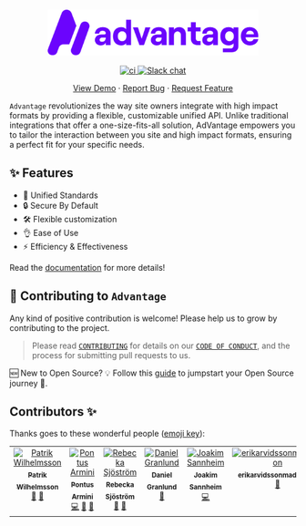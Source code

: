 <br>

<p align="center" style="margin-bottom: 15px;">
    <picture>
      <img src="./www/public/logo/advantage-logo.svg" height="80">
  </picture>
</p>

<p align="center">
  <a href="https://github.com/get-advantage/advantage/actions/workflows/www.yml">
    <img src="https://github.com/get-advantage/advantage/actions/workflows/www.yml/badge.svg" alt="ci" />
  </a>
  <a href="https://join.slack.com/t/get-advantage/shared_invite/zt-2gy6c4z4m-4~pIuwRfe8eqPM5H7iV9MQ">
    <img src="https://img.shields.io/badge/chat-slack-blue?style=flat&logo=slack" alt="Slack chat">
  </a>
</p>
<p align="center">
    <a href="https://stackblitz.com/github/get-advantage/advantage/tree/main?file=playground%2Fgpt%2Findex.html" target="blank">View Demo</a>
    ·
    <a href="https://github.com/get-advantage/advantage/issues/new/choose">Report Bug</a>
    ·
    <a href="https://github.com/get-advantage/advantage/issues/new/choose">Request Feature</a>
</p>

`Advantage` revolutionizes the way site owners integrate with high impact formats by providing a flexible, customizable unified API. Unlike traditional integrations that offer a one-size-fits-all solution, AdVantage empowers you to tailor the interaction between you site and high impact formats, ensuring a perfect fit for your specific needs.

## ✨ Features

-   📐 Unified Standards
-   🔒 Secure By Default
-   🛠 Flexible customization
-   👌 Ease of Use
-   ⚡️ Efficiency & Effectiveness

Read the [documentation](https://get-advantage.org) for more details!

## 🤝 Contributing to `Advantage`

Any kind of positive contribution is welcome! Please help us to grow by contributing to the project.

> Please read [`CONTRIBUTING`](CONTRIBUTING.md) for details on our [`CODE OF CONDUCT`](CODE_OF_CONDUCT.md), and the process for submitting pull requests to us.

🆕 New to Open Source? 💡 Follow this [guide](https://opensource.guide/how-to-contribute/) to jumpstart your Open Source journey 🚀.

## Contributors ✨

Thanks goes to these wonderful people ([emoji key](https://allcontributors.org/docs/en/emoji-key)):

<!-- ALL-CONTRIBUTORS-LIST:START - Do not remove or modify this section -->
<!-- prettier-ignore-start -->
<!-- markdownlint-disable -->
<table>
  <tbody>
    <tr>
      <td align="center" valign="top" width="14.28%"><a href="https://github.com/pattan"><img src="https://avatars.githubusercontent.com/u/1073964?v=4?s=100" width="100px;" alt="Patrik Wilhelmsson"/><br /><sub><b>Patrik Wilhelmsson</b></sub></a><br /><a href="#doc-pattan" title="Documentation">📖</a> <a href="#ideas-pattan" title="Ideas, Planning, & Feedback">🤔</a></td>
      <td align="center" valign="top" width="14.28%"><a href="https://github.com/pontusarmini"><img src="https://avatars.githubusercontent.com/u/4329077?v=4?s=100" width="100px;" alt="Pontus Armini"/><br /><sub><b>Pontus Armini</b></sub></a><br /><a href="#code-pontusarmini" title="Code">💻</a> <a href="#doc-pontusarmini" title="Documentation">📖</a> <a href="#ideas-pontusarmini" title="Ideas, Planning, & Feedback">🤔</a></td>
      <td align="center" valign="top" width="14.28%"><a href="https://github.com/rebeckasjostrom1"><img src="https://avatars.githubusercontent.com/u/73482574?v=4?s=100" width="100px;" alt="Rebecka Sjöström"/><br /><sub><b>Rebecka Sjöström</b></sub></a><br /><a href="#doc-rebeckasjostrom1" title="Documentation">📖</a> <a href="#ideas-rebeckasjostrom1" title="Ideas, Planning, & Feedback">🤔</a></td>
      <td align="center" valign="top" width="14.28%"><a href="https://github.com/dsoohn"><img src="https://avatars.githubusercontent.com/u/27854867?v=4?s=100" width="100px;" alt="Daniel Granlund"/><br /><sub><b>Daniel Granlund</b></sub></a><br /><a href="#design-dsoohn" title="Design">🎨</a></td>
      <td align="center" valign="top" width="14.28%"><a href="https://github.com/sannheim"><img src="https://avatars.githubusercontent.com/u/26486263?v=4?s=100" width="100px;" alt="Joakim Sannheim"/><br /><sub><b>Joakim Sannheim</b></sub></a><br /><a href="#code-sannheim" title="Code">💻</a></td>
      <td align="center" valign="top" width="14.28%"><a href="https://github.com/erikarvidssonmadington"><img src="https://avatars.githubusercontent.com/u/73878569?v=4?s=100" width="100px;" alt="erikarvidssonmadington"/><br /><sub><b>erikarvidssonmadington</b></sub></a><br /><a href="#ideas-erikarvidssonmadington" title="Ideas, Planning, & Feedback">🤔</a></td>
    </tr>
  </tbody>
</table>

<!-- markdownlint-restore -->
<!-- prettier-ignore-end -->

<!-- ALL-CONTRIBUTORS-LIST:END -->
